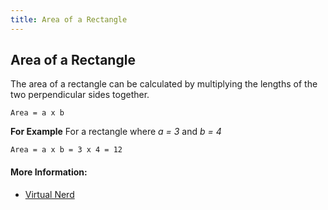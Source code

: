 ```yaml
---
title: Area of a Rectangle
---
```

## Area of a Rectangle

The area of a rectangle can be calculated by multiplying the lengths of the two perpendicular sides together.

`Area = a x b`

**For Example**
For a rectangle where *a = 3* and *b = 4*

`Area = a x b = 3 x 4 = 12`

#### More Information:

* [Virtual Nerd](http://virtualnerd.com/pre-algebra/perimeter-area-volume/perimeter-and-area/area-formulas-examples/rectangle-area-example)